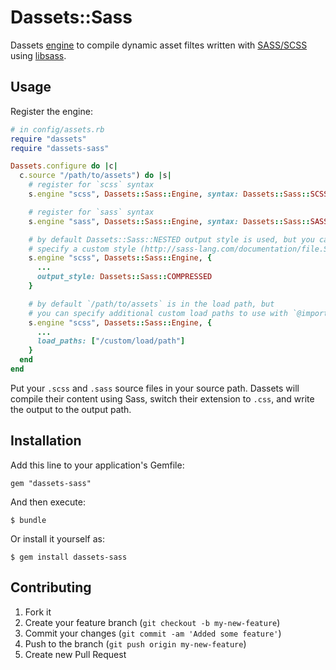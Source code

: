 # Dassets::Sass

Dassets [engine](https://github.com/redding/dassets#compiling) to compile dynamic asset filtes written with [SASS/SCSS](http://sass-lang.com/) using [libsass](https://github.com/sass/sassc-ruby).

## Usage

Register the engine:

```ruby
# in config/assets.rb
require "dassets"
require "dassets-sass"

Dassets.configure do |c|
  c.source "/path/to/assets") do |s|
    # register for `scss` syntax
    s.engine "scss", Dassets::Sass::Engine, syntax: Dassets::Sass::SCSS

    # register for `sass` syntax
    s.engine "sass", Dassets::Sass::Engine, syntax: Dassets::Sass::SASS

    # by default Dassets::Sass::NESTED output style is used, but you can
    # specify a custom style (http://sass-lang.com/documentation/file.SASS_REFERENCE.html#output_style)
    s.engine "scss", Dassets::Sass::Engine, {
      ...
      output_style: Dassets::Sass::COMPRESSED
    }

    # by default `/path/to/assets` is in the load path, but
    # you can specify additional custom load paths to use with `@import`s
    s.engine "scss", Dassets::Sass::Engine, {
      ...
      load_paths: ["/custom/load/path"]
    }
  end
end
```

Put your `.scss` and `.sass` source files in your source path. Dassets will compile their content using Sass, switch their extension to `.css`, and write the output to the output path.

## Installation

Add this line to your application's Gemfile:

    gem "dassets-sass"

And then execute:

    $ bundle

Or install it yourself as:

    $ gem install dassets-sass

## Contributing

1. Fork it
2. Create your feature branch (`git checkout -b my-new-feature`)
3. Commit your changes (`git commit -am 'Added some feature'`)
4. Push to the branch (`git push origin my-new-feature`)
5. Create new Pull Request
